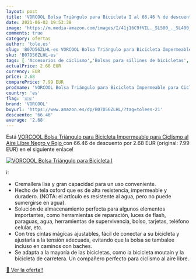 ```yaml
---
layout: post
title: 'VORCOOL Bolsa Triángulo para Bicicleta I al 66.46 % de descuento'
date: 2021-06-02 19:53:38
image: 'https://m.media-amazon.com/images/I/41j16C9fVIL._SL500_._SL400_.jpg'
comments: true
category: ofertas
author: 'tole.es'
slug: 'B07D56ZLHL-es VORCOOL Bolsa Triángulo para Bicicleta Impermeable para...'
sku: 'B07D56ZLHL-es'
tags: [ 'Accesorios de ciclismo','Bolsas para sillines de bicicletas','Bolsas, mochilas y alforjas de ciclismo','Ciclismo','Deportes y aire libre','Ropa y equipo para deportes','bicicleta','vorcool', ]
actualPrice: 2.68 EUR
currency: EUR
price: 2.68
comparePrice: 7.99 EUR
prodname: 'VORCOOL Bolsa Triángulo para Bicicleta Impermeable para Ciclismo al Aire Libre  Negro y Rojo '
country: 'es'
flag: '🇪🇸'
brand: 'VORCOOL'
buyurl: 'https://www.amazon.es/dp/B07D56ZLHL/?tag=tolees-21'
descuento: '66.46'
average: '2.68'
---
```


Está [VORCOOL Bolsa Triángulo para Bicicleta Impermeable para Ciclismo al Aire Libre  Negro y Rojo ](https://www.amazon.es/dp/B07D56ZLHL/?tag=tolees-21) con 66.46 de descuento por 2.68 EUR (original: 7.99 EUR) en el siguiente enlace!

[![VORCOOL Bolsa Triángulo para Bicicleta I](https://m.media-amazon.com/images/I/41j16C9fVIL._SL500_._SL400_.jpg)](https://www.amazon.es/dp/B07D56ZLHL/?tag=tolees-21)

ℹ️:

- Cremallera lisa y gran capacidad para un uso conveniente.
- Hecho de tela oxford que es de alta resistencia, impermeable y duradero. (NOTA: el artículo es resistente al agua, pero no puede sumergirse en agua).
- Solución de almacenamiento perfecta para algunos elementos importantes, como herramientas de reparación, luces de flash, paraguas, agua, herramientas de supervivencia, bolso, tarjetas, teléfono celular, etc.
- Con tres cintas mágicas ajustables, fácil de conectar a su bicicleta y ajustarla a la tensión adecuada, evitando que la bolsa se tambalee incluso en caminos con baches.
- Se adapta a la mayoría de las bicicletas, como la bicicleta moutain y la bicicleta de carretera. Un compañero perfecto para ciclismo al aire libre.

[🛒 Ver la oferta!!](https://www.amazon.es/dp/B07D56ZLHL/?tag=tolees-21)
